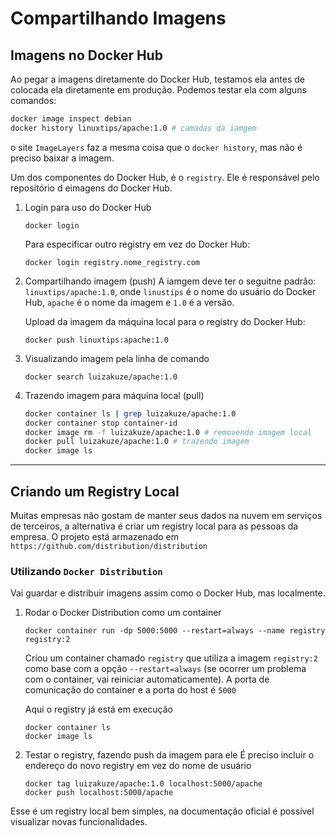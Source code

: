 # Compartilhando Imagens

## Imagens no Docker Hub
Ao pegar a imagens diretamente do Docker Hub, testamos ela antes de colocada ela diretamente em produção. Podemos testar ela com alguns comandos:


```bash
docker image inspect debian
docker history linuxtips/apache:1.0 # camadas da iamgem
```

o site `ImageLayers` faz a mesma coisa que o `docker history`, mas não é preciso baixar a imagem.

Um dos componentes do Docker Hub, é o `registry`. Ele é responsável pelo repositório d eimagens do Docker Hub. 

1. Login para uso do Docker Hub
    ```
    docker login
    ```
    Para especificar outro registry em vez do Docker Hub:
    ```
    docker login registry.nome_registry.com
    ```

2. Compartilhando imagem (push)
    A iamgem deve ter o seguitne padrão: `linuxtips/apache:1.0`, onde `linustips` é o nome do usuário do Docker Hub, `apache` é o nome da imagem e `1.0` é a versão.

    Upload da imagem da máquina local para o registry do Docker Hub:
    ```
    docker push linuxtips:apache:1.0
    ```

3. Visualizando imagem pela linha de comando
    ```
    docker search luizakuze/apache:1.0
    ```

4. Trazendo imagem para máquina local (pull)
    ```bash
    docker container ls | grep luizakuze/apache:1.0  
    docker container stop container-id 
    docker image rm -f luizakuze/apache:1.0 # removendo imagem local
    docker pull luizakuze/apache:1.0 # trazendo imagem
    docker image ls
    ```


---

## Criando um Registry Local

Muitas empresas não gostam de manter seus dados na nuvem em serviços de terceiros, a alternativa é criar um registry local para as pessoas da empresa. O projeto está armazenado em `https://github.com/distribution/distribution`

### Utilizando `Docker Distribution`
Vai guardar e distribuir imagens assim como o Docker Hub, mas localmente.
1. Rodar o Docker Distribution como um container
    ```
    docker container run -dp 5000:5000 --restart=always --name registry registry:2
    ```
    Criou um container chamado `registry` que utiliza a imagem `registry:2` como base com a opção `--restart=always` (se ocorrer um problema com o container, vai reiniciar automaticamente). A porta de comunicação do container e a porta do host é `5000`

    Aqui o registry já está em execução
    ```
    docker container ls
    docker image ls
    ```

2. Testar o registry, fazendo push da imagem para ele
    É preciso incluir o endereço do novo registry em vez do nome de usuário
    ```
    docker tag luizakuze/apache:1.0 localhost:5000/apache
    docker push localhost:5000/apache
    ```

Esse é um registry local bem simples, na documentação oficial é possível visualizar novas funcionalidades.